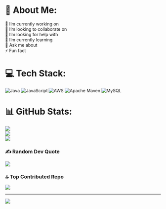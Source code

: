 # 💫 About Me:
🔭 I’m currently working on<br>👯 I’m looking to collaborate on<br>🤝 I’m looking for help with<br>🌱 I’m currently learning<br>💬 Ask me about<br>⚡ Fun fact


# 💻 Tech Stack:
![Java](https://img.shields.io/badge/java-%23ED8B00.svg?style=for-the-badge&logo=java&logoColor=white) ![JavaScript](https://img.shields.io/badge/javascript-%23323330.svg?style=for-the-badge&logo=javascript&logoColor=%23F7DF1E) ![AWS](https://img.shields.io/badge/AWS-%23FF9900.svg?style=for-the-badge&logo=amazon-aws&logoColor=white) ![Apache Maven](https://img.shields.io/badge/Apache%20Maven-C71A36?style=for-the-badge&logo=Apache%20Maven&logoColor=white) ![MySQL](https://img.shields.io/badge/mysql-%2300f.svg?style=for-the-badge&logo=mysql&logoColor=white)
# 📊 GitHub Stats:
![](https://github-readme-stats.vercel.app/api?username=SAGARWAJE&theme=dark&hide_border=false&include_all_commits=false&count_private=true)<br/>
![](https://github-readme-streak-stats.herokuapp.com/?user=SAGARWAJE&theme=dark&hide_border=false)<br/>
![](https://github-readme-stats.vercel.app/api/top-langs/?username=SAGARWAJE&theme=dark&hide_border=false&include_all_commits=false&count_private=true&layout=compact)

### ✍️ Random Dev Quote
![](https://quotes-github-readme.vercel.app/api?type=vetical&theme=radical)

### 🔝 Top Contributed Repo
![](https://github-contributor-stats.vercel.app/api?username=SAGARWAJE&limit=5&theme=dark&combine_all_yearly_contributions=true)

---
[![](https://visitcount.itsvg.in/api?id=SAGARWAJE&icon=0&color=0)](https://visitcount.itsvg.in)

<!-- Proudly created with GPRM ( https://gprm.itsvg.in ) -->
